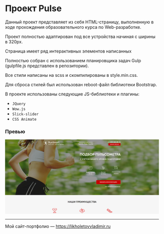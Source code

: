 # Проект Pulse
Данный проект представляет из себя HTML-страницу, выполненную в ходе прохождения образовательного курса по Web-разработке.

Проект полностью адаптирован под все устройства начиная с ширины в 320px. 

Страница имеет ряд интерактивных элементов написанных 

Полностью собран с использованием планировщика задач Gulp (gulpfile.js представлен в репозитории).

Все стили написаны на scss и скомпилированы в style.min.css.

Для сброса стилей был использован reboot-файл библиотеки Bootstrap.

В проекте использованы следующие JS-библиотеки и плагины: 
* `JQuery`
* `Wow.js`
* `Slick-slider`
* `CSS Animate`

### Превью

![Превью](https://github.com/l1kholetov/portfolio/raw/main/src/img/preview/pulse.png)

---
Мой сайт-портфолио — <https://likholetovvladimir.ru>
